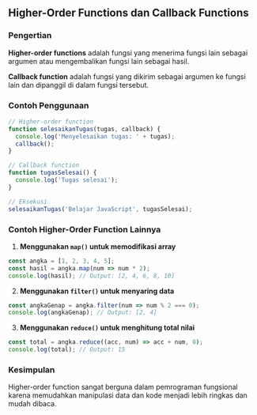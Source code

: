 ## Higher-Order Functions dan Callback Functions

### Pengertian

**Higher-order functions** adalah fungsi yang menerima fungsi lain sebagai argumen atau mengembalikan fungsi lain sebagai hasil.

**Callback function** adalah fungsi yang dikirim sebagai argumen ke fungsi lain dan dipanggil di dalam fungsi tersebut.

### Contoh Penggunaan

```javascript
// Higher-order function
function selesaikanTugas(tugas, callback) {
  console.log('Menyelesaikan tugas: ' + tugas);
  callback();
}

// Callback function
function tugasSelesai() {
  console.log('Tugas selesai');
}

// Eksekusi
selesaikanTugas('Belajar JavaScript', tugasSelesai);
```

### Contoh Higher-Order Function Lainnya

1. **Menggunakan `map()` untuk memodifikasi array**

```javascript
const angka = [1, 2, 3, 4, 5];
const hasil = angka.map(num => num * 2);
console.log(hasil); // Output: [2, 4, 6, 8, 10]
```

2. **Menggunakan `filter()` untuk menyaring data**

```javascript
const angkaGenap = angka.filter(num => num % 2 === 0);
console.log(angkaGenap); // Output: [2, 4]
```

3. **Menggunakan `reduce()` untuk menghitung total nilai**

```javascript
const total = angka.reduce((acc, num) => acc + num, 0);
console.log(total); // Output: 15
```

### Kesimpulan

Higher-order function sangat berguna dalam pemrograman fungsional karena memudahkan manipulasi data dan kode menjadi lebih ringkas dan mudah dibaca.

